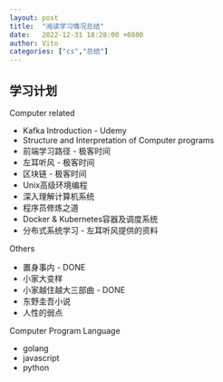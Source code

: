 ```yaml
---
layout: post
title:  "阅读学习情况总结"
date:   2022-12-31 18:28:00 +0800
author: Vito
categories: ["cs","总结"]
---
```

## 学习计划
Computer related
* Kafka Introduction - Udemy
* Structure and Interpretation of Computer programs
* 前端学习路径 - 极客时间
* 左耳听风 - 极客时间
* 区块链 - 极客时间
* Unix高级环境编程
* 深入理解计算机系统
* 程序员修炼之道  
* Docker & Kubernetes容器及调度系统
* 分布式系统学习 - 左耳听风提供的资料


Others
* 置身事内 - DONE
* 小家大变样
* 小家越住越大三部曲 - DONE
* 东野圭吾小说
* 人性的弱点


Computer Program Language
* golang
* javascript
* python
